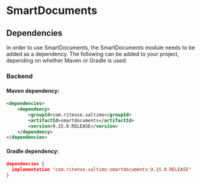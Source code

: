 # SmartDocuments

## Dependencies

In order to use SmartDocuments, the SmartDocuments module needs to be added as a dependency. The
following can be added to your project, depending on whether Maven or Gradle is used:

### Backend

#### Maven dependency:
```xml
<dependencies>
    <dependency>
        <groupId>com.ritense.valtimo</groupId>
        <artifactId>smartdocuments</artifactId>
        <version>9.15.0.RELEASE</version>
    </dependency>
</dependencies>
```

#### Gradle dependency:
```json
dependencies {
  implementation "com.ritense.valtimo:smartdocuments:9.15.0.RELEASE"
}
```


